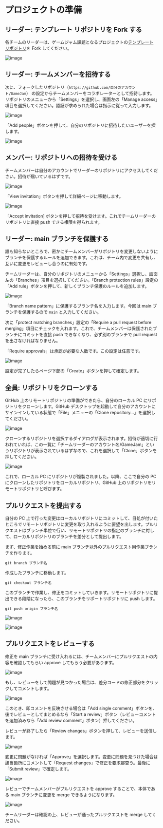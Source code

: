 # プロジェクトの準備

## リーダー: テンプレート リポジトリを Fork する

各チームのリーダーは、ゲームジャム課題となるプロジェクトの[テンプレート リポジトリ](https://github.com/LeonAkasaka/GameJam)を Fork してください。

![image](https://user-images.githubusercontent.com/441716/141150134-0ff3e7ba-9906-49b6-a933-23abd81bcdf1.png)

## リーダー: チームメンバーを招待する

次に、フォークしたリポジトリ（`https://github.com/自分のアカウント/GameJam`） の設定からチームメンバーをコラボレーターとして招待します。リポジトリのメニューから「Settings」を選択し、画面左の「Manage access」項目を選択してください。認証が求められた場合は指示に従って入力します。

![image](https://user-images.githubusercontent.com/441716/141151254-c1be97dd-2765-47b0-a039-7fa49d67b9ca.png)

「Add people」ボタンを押して、自分のリポジトリに招待したいユーザーを探します。

![image](https://user-images.githubusercontent.com/441716/141153288-6e3a9376-f935-4c61-b144-7a8c3778d46c.png)

## メンバー: リポジトリへの招待を受ける

チームメンバーは自分のアカウントでリーダーのリポジトリにアクセスしてください。招待が届いているはずです。

![image](https://user-images.githubusercontent.com/441716/141154520-8b5d25be-a4b5-496e-ab68-a49aeac0668a.png)

「View invitation」ボタンを押して詳細ページに移動します。

![image](https://user-images.githubusercontent.com/441716/141154287-3c7ede05-e4fe-4f7b-a6bf-ab8b9c7c849d.png)

「Accept invitation] ボタンを押して招待を受けます。これでチームリーダーのリポジトリに直接 push できる権限を得られます。

## リーダー: main ブランチを保護する

誰も知らないところで、密かにチームメンバーがリポジトリを変更しないようにブランチを保護するルールを追加できます。これは、チーム内で変更を共有し、互いに変更をレビューし合うのに有効です。

チームリーダーは、自分のリポジトリのメニューから「Settings」選択し、画面左の「Branches」項目を選択してください。「Branch protection rules」設定の「Add rule」ボタンを押して、新しくブランチ保護のルールを追加します。

![image](https://user-images.githubusercontent.com/441716/141155244-9be20124-7777-48fc-81d8-b9d23aaedccf.png)

「Branch name pattern」に保護するブランチ名を入力します。今回は main ブランチを保護するので `main` と入力してください。

次に「protect matching branches」設定の「Require a pull request before merging」項目にチェックを入れます。これで、チームメンバーは保護されたブランチにコミットを直接 push できなくなり、必ず別のブランチで pull request を出さなければなりません。

「Require approvals」は承認が必要な人数です。この設定は任意です。

![image](https://user-images.githubusercontent.com/441716/141155843-ba4e92de-a1c3-4f25-92c5-0efee264a370.png)

設定が完了したらページ下部の「Create」ボタンを押して確定します。

## 全員: リポジトリをクローンする

GitHub 上のリモートリポジトリの準備ができたら、自分のローカル PC にリポジトリをクローンします。GitHub デスクトップを起動して自分のアカウントにサインインしている状態で「File」メニューの「Clone repository...」を選択してください。

![image](https://user-images.githubusercontent.com/441716/141688622-9b641449-bb0e-49b9-b47c-ab51d812d4f8.png)

クローンするリポジトリを選択するダイアログが表示されます。招待が適切に行われていれば、この一覧に「チームリーダーのアカウント名/GameJam」というリポジトリが表示されているはずなので、これを選択して「Clone」ボタンを押してください。

![image](https://user-images.githubusercontent.com/441716/141688742-e2576ebf-26e6-463d-96d1-ec6e4c8545f3.png)

これで、ローカル PC にリポジトリが複製されました。以降、ここで自分の PC にクローンしたリポジトリをローカルリポジトリ、GitHub 上のリポジトリをリモートリポジトリと呼びます。

## プルリクエストを提出する

自分の PC 上で行った変更はローカルリポジトリにコミットして、目処が付いたところでリモートリポジトリに変更を取り入れるように要望を出します。プルリクエストはブランチ単位で行い、リモートリポジトリの指定のブランチに対して、ローカルリポジトリのブランチを差分として提出します。

まず、修正作業を始める前に main ブランチ以外のプルリクエスト用作業ブランチを作ります。

``` text
git branch ブランチ名
```

作成したブランチに移動します。

``` text
git checkout ブランチ名
```

このブランチで作業し、修正をコミットしていきます。リモートリポジトリに提出できる段階になったら、このブランチをリポートリポジトリに push します。

``` text
git push origin ブランチ名
```

![image](https://user-images.githubusercontent.com/441716/141689417-c592f244-d566-4ad7-8252-29da273a04f0.png)

![image](https://user-images.githubusercontent.com/441716/141689601-3ec7cf6c-744a-42c5-abda-c68855aa3aaf.png)

## プルリクエストをレビューする

修正を main ブランチに受け入れるには、チームメンバーにプルリクエストの内容を確認してもらい approve してもらう必要があります。

![image](https://user-images.githubusercontent.com/441716/141690045-ab009d77-38fa-4513-afc4-21f241c810fb.png)

もし、レビューをして問題が見つかった場合は、差分コードの修正部分をクリックしてコメントします。

![image](https://user-images.githubusercontent.com/441716/141690234-bbc18e43-44c1-44eb-a8cc-8b0d0c09565e.png)

このとき、即コメントを反映させる場合は「Add single comment」ボタンを、後でレビューとしてまとめるなら「Start a review」ボタン（レビューコメントを追加済みなら「Add review comment」ボタン）押してください。

レビューが終了したら「Review changes」ボタンを押して、レビューを送信します。

![image](https://user-images.githubusercontent.com/441716/141690083-1e3f3228-ae91-4af9-ba21-6eaeacdd3eb2.png)

変更に問題がなければ「Approve」を選択します。変更に問題を見つけた場合は該当箇所にコメントして「Request changes」で修正を要求審査う。最後に「Submit review」で確定します。

![image](https://user-images.githubusercontent.com/441716/141690171-ebcb9e9c-695d-476c-80ee-3788de6f64a5.png)

レビューでチームメンバーがプルリクエストを approve することで、本体である main ブランチに変更を merge できるようになります。

![image](https://user-images.githubusercontent.com/441716/141690662-1be40e66-886e-4e48-aba6-1f14c8ae07cb.png)

チームリーダーは確認の上、レビューが通ったプルリクエストを merge してください。
